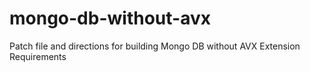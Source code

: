 # mongo-db-without-avx
Patch file and directions for building Mongo DB without AVX Extension Requirements
